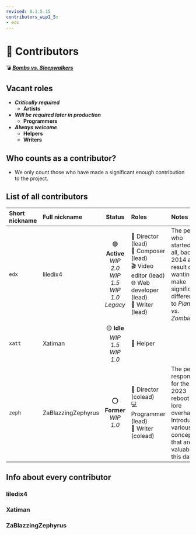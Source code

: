 ```yaml
---
revised: 0.1.5.15
contributors_wip1_5:
- edx
---
```


# 📄 Contributors

💣 ***[Bombs vs. Sleepwalkers][home]***

## Vacant roles

- ***Critically required***
  - **Artists**
- ***Will be required later in production***
  - **Programmers**
- ***Always welcome***
  - **Helpers**
  - **Writers**

## Who counts as a contributor?

- We only count those who have made a significant enough contribution to the project.

## List of all contributors

| Short nickname | Full nickname | Status | Roles | Notes |
| :------------- | :------------ | :----: | :---- | :---- |
| `edx` | liledix4 | 🟢 **Active**<br>*WIP 2.0<br>WIP 1.5<br>WIP 1.0<br>Legacy* | 🔀 Director (lead)<br>🎹 Composer (lead)<br>🎬 Video editor (lead)<br>🌐 Web developer (lead)<br>📝 Writer (lead) | The person who started it all, back in 2014 as a result of wanting to make significant differences to *Plants vs. Zombies*. |
| `xatt` | Xatiman | 🟡 **Idle**<br>*WIP 1.5<br>WIP 1.0* | 🤝 Helper |
| `zeph` | ZaBlazzingZephyrus | ⭕ **Former**<br>*WIP 1.0* | 🔀 Director (colead)<br>💻 Programmer (lead)<br>📝 Writer (colead) | The person responsible for the 2023 reboot and lore overhaul. Introduced various concepts that are still valuable to this day. |

## Info about every contributor

### liledix4

### Xatiman

### ZaBlazzingZephyrus

[home]: /README.md
